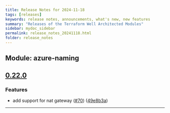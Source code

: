 ```yaml
---
title: Release Notes for 2024-11-18
tags: [releases]
keywords: release notes, announcements, what's new, new features
summary: "Releases of the Terraform Well Architected Modules"
sidebar: mydoc_sidebar
permalink: release_notes_20241118.html
folder: release_notes
---
```


## Module: azure-naming
## [0.22.0](https://github.com/CloudNationHQ/terraform-azure-naming/releases/tag/v0.22.0)


### Features

* add support for nat gateway ([#70](https://github.com/CloudNationHQ/terraform-azure-naming/issues/70)) ([49e8b3a](https://github.com/CloudNationHQ/terraform-azure-naming/commit/49e8b3a1522eff27a7f311cbdd3cdc2d136d3d83))

---

